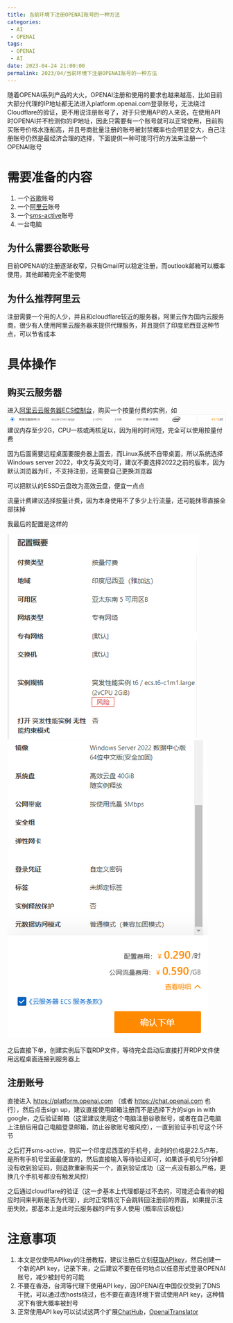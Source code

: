 ```yaml
---
title: 当前环境下注册OPENAI账号的一种方法
categories:
 - AI
 - OPENAI
tags: 
 - OPENAI
 - AI
date: 2023-04-24 21:00:00
permalink: 2023/04/当前环境下注册OPENAI账号的一种方法
---
```


随着OPENAI系列产品的大火，OPENAI注册和使用的要求也越来越高，比如目前大部分代理的IP地址都无法进入platform.openai.com登录账号，无法绕过Cloudflare的验证，更不用说注册账号了，对于只使用API的人来说，在使用API时OPENAI并不检测你的IP地址，因此只需要有一个账号就可以正常使用，目前购买账号价格水涨船高，并且号商批量注册的账号被封禁概率也会明显变大，自己注册账号仍然是最经济合理的选择，下面提供一种可能可行的方法来注册一个OPENAI账号

# 需要准备的内容

1. 一个[谷歌](https://mail.google.com)账号
2. 一个[阿里云](https://cn.aliyun.com)账号
3. 一个[sms-active](https://sms-activate.org/cn)账号
4. 一台电脑

## 为什么需要谷歌账号

目前OPENAI的注册逐渐收窄，只有Gmail可以稳定注册，而outlook邮箱可以概率使用，其他邮箱完全不能使用

## 为什么推荐阿里云

注册需要一个用的人少，并且和cloudflare较近的服务器，阿里云作为国内云服务商，很少有人使用阿里云服务器来提供代理服务，并且提供了印度尼西亚这种节点，可以节省成本

# 具体操作

## 购买云服务器

进入[阿里云云服务器ECS控制台](https://ecs-buy.aliyun.com/)，购买一个按量付费的实例，如
![aliyun_cloud](./img/aliyun_cloud.png)
建议内存至少2G，CPU一核或两核足以，因为用的时间短，完全可以使用按量付费

因为后面需要远程桌面要服务器上面去，而Linux系统不自带桌面，所以系统选择Windows server 2022，中文与英文均可，建议不要选择2022之前的版本，因为默认浏览器为IE，不支持注册，还需要自己更换浏览器

可以把默认的ESSD云盘改为高效云盘，便宜一点点

流量计费建议选择按量计费，因为本身使用不了多少上行流量，还可能抹零直接全部抹掉

我最后的配置是这样的

![config_1](./img/config_1.png)
![config_2](./img/config_2.png)

之后直接下单，创建实例后下载RDP文件，等待完全启动后直接打开RDP文件使用远程桌面连接到服务器上

## 注册账号

直接进入 https://platform.openai.com （或者 https://chat.openai.com 也行），然后点击sign up，建议直接使用邮箱注册而不是选择下方的sign in with google，之后验证邮箱（这里建议使用这个电脑注册谷歌账号，或者在自己电脑上注册后用自己电脑登录邮箱，防止谷歌账号被风控），一直到验证手机号这个环节

之后打开sms-active，购买一个印度尼西亚的手机号，此时的价格是22.5卢布，是所有手机号里面最便宜的，然后直接输入等待验证即可，如果该手机号5分钟都没有收到验证码，则退款重新购买一个，直到验证成功（这一点没有那么严格，更换几个手机号都没有触发风控）

之后通过cloudflare的验证（这一步基本上代理都是过不去的，可能还会看你的相应时间来判断是否为代理），此时正常情况下会跳转回注册前的界面，如果提示注册失败，那基本上是此时云服务器的IP有多人使用·（概率应该极低）

# 注意事项

1. 本文是仅使用APIkey的注册教程，建议注册后立刻[获取APIkey](https://platform.openai.com/account/api-keys)，然后创建一个新的API key，记录下来，之后建议不要在任何地点以任意形式登录OPENAI账号，减少被封号的可能
2. 不要在香港，台湾等代理下使用API key，因OPENAI在中国仅仅受到了DNS干扰，可以通过改hosts绕过，也不要在直连环境下尝试使用API key，这种情况下有很大概率被封号
3. 正常使用API key可以试试这两个扩展[ChatHub](https://chrome.google.com/webstore/detail/chathub-all-in-one-chatbo/iaakpnchhognanibcahlpcplchdfmgma)，[OpenaiTranslator](https://chrome.google.com/webstore/detail/openai-translator/ogjibjphoadhljaoicdnjnmgokohngcc)